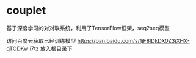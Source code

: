 ﻿# couplet
基于深度学习的对对联系统，利用了TensorFlow框架，seq2seq模型

访问百度云获取已经训练模型
https://pan.baidu.com/s/1jF8lDkDX0Z3jXHX-qTODKw
i7tz
放入根目录下
